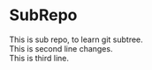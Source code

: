 # SubRepo
This is sub repo, to learn git subtree.   
This is second line changes.   
This is third line.   
